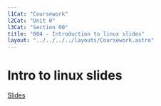 ```yaml
---
l1Cat: "Coursework"
l2Cat: "Unit 0"
l3Cat: "Section 00"
title: "004 - Introduction to linux slides"
layout: "../../../../layouts/Coursework.astro"
---
```

# Intro to linux slides

[Slides](/unit0/004.pptx)  